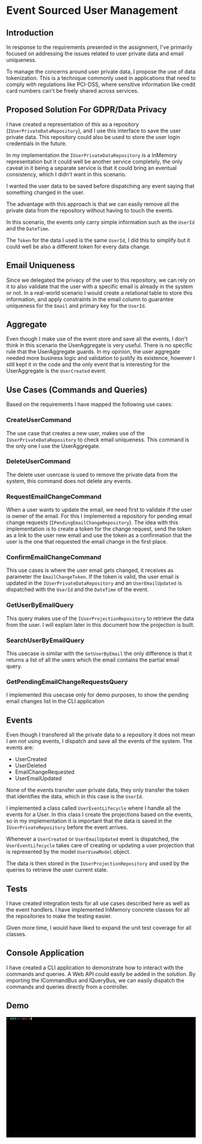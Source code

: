 # Event Sourced User Management

## Introduction

In response to the requirements presented in the assignment, I've primarily focused on addressing the issues related to user private data and email uniqueness.

To manage the concerns around user private data, I propose the use of data tokenization. This is a technique commonly used in applications that need to comply with regulations like PCI-DSS, where sensitive information like credit card numbers can't be freely shared across services. 

## Proposed Solution For GDPR/Data Privacy

I have created a representation of this as a repository (`IUserPrivateDataRepository`), and I use this interface to save the user private data. This repository could also be used to store the user login credentials in the future.

In my implementation the `IUserPrivateDataRepository` is a InMemory representation but it could well be another service completely, the only caveat in it being a separate service is that it could bring an eventual consistency, which I didn't want in this scenario. 

I wanted the user data to be saved before dispatching any event saying that something changed in the user.

The advantage with this approach is that we can easily remove all the private data from the repository without having to touch the events.

In this scenario, the events only carry simple information such as the `UserId` and the `DateTime`.

The `Token` for the data I used is the same `UserId`, I did this to simplify but it could well be also a different token for every data change.

## Email Uniqueness

Since we delegated the privacy of the user to this repository, we can rely on it to also validate that the user with a specific email is already in the system or not. In a real-world scenario I would create a relational table to store this information, and apply constraints in the email column to guarantee uniqueness for the `Email` and primary key for the `UserId`.

## Aggregate

Even though I make use of the event store and save all the events, I don't think in this scenario the UserAggregate is very useful. There is no specific rule that the UserAggregate guards. In my opinion, the user aggregate needed more business logic and validation to justify its existence, however I still kept it in the code and the only event that is interesting for the UserAggregate is the `UserCreated` event.

## Use Cases (Commands and Queries)

Based on the requirements I have mapped the following use cases:

### **CreateUserCommand**
The use case that creates a new user, makes use of the `IUserPrivateDataRepository` to check email uniqueness. This command is the only one I use the UserAggregate.

### **DeleteUserCommand**  
The delete user usercase is used to remove the private data from the system, this command does not delete any events.

### **RequestEmailChangeCommand**  
When a user wants to update the email, we need first to validate if the user is owner of the email. For this I implemented a repository for pending email change requests (`IPendingEmailChangeRepository`). 
The idea with this implementation is to create a token for the change request, send the token as a link to the user new email and use the token as a confirmation that the user is the one that requested the email change in the first place. 

### **ConfirmEmailChangeCommand**  
This use cases is where the user email gets changed, it receives as parameter the `EmailChangeToken`. If the token is valid, the user email is updated in the `IUserPrivateDataRepository` and an `UserEmailUpdated` is dispatched with the `UserId` and the `DateTime` of the event.

### **GetUserByEmailQuery**
This query makes use of the `IUserProjectionRepository` to retrieve the data from the user. I will explain later in this document how the projection is built.

### **SearchUserByEmailQuery**  
This usecase is similar with the `GetUserByEmail` the only difference is that it returns a list of all the users which the email contains the partial email query.

### **GetPendingEmailChangeRequestsQuery**  
I implemented this usecase only for demo purposes, to show the pending email changes list in the CLI application

## Events

Even though I transfered all the private data to a repository it does not mean I am not using events, I dispatch and save all the events of the system. The events are:

- UserCreated
- UserDeleted
- EmailChangeRequested
- UserEmailUpdated

None of the events transfer user private data, they only transfer the token that identifies the data, which in this case is the `UserId`.

I implemented a class called `UserEventLifecycle` where I handle all the events for a User. In this class I create the projections based on the events, so in my implementation it is important that the data is saved in the `IUserPrivateRepository` before the event arrives.

Whenever a `UserCreated` or `UserEmailUpdated` event is dispatched, the `UserEventLifecycle` takes care of creating or updating a user projection that is represented by the model `UserViewModel` object. 

The data is then stored in the `IUserProjectionRepository` and used by the queries to retrieve the user current state.

## Tests

I have created integration tests for all use cases described here as well as the event handlers. I have implemented InMemory concrete classes for all the repositories to make the testing easier. 

Given more time, I would have liked to expand the unit test coverage for all classes.

## Console Application

I have created a CLI application to demonstrate how to interact with the commands and queries. A Web API could easily be added in the solution. By importing the ICommandBus and IQueryBus, we can easily dispatch the commands and queries directly from a controller.

## Demo

![](./evidos-assignment.gif)

